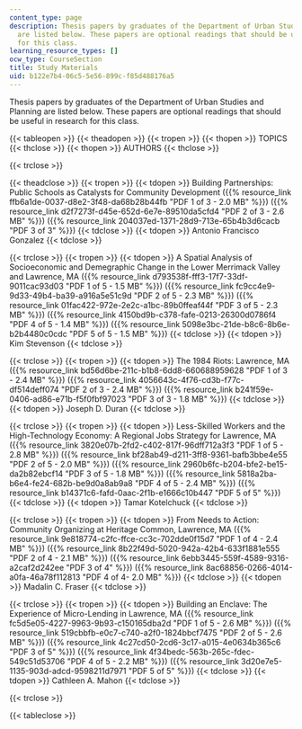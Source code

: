 ```yaml
---
content_type: page
description: Thesis papers by graduates of the Department of Urban Studies and Planning
  are listed below. These papers are optional readings that should be useful in research
  for this class.
learning_resource_types: []
ocw_type: CourseSection
title: Study Materials
uid: b122e7b4-06c5-5e56-899c-f85d488176a5
---
```


Thesis papers by graduates of the Department of Urban Studies and Planning are listed below. These papers are optional readings that should be useful in research for this class.

{{< tableopen >}}
{{< theadopen >}}
{{< tropen >}}
{{< thopen >}}
TOPICS
{{< thclose >}}
{{< thopen >}}
AUTHORS
{{< thclose >}}

{{< trclose >}}

{{< theadclose >}}
{{< tropen >}}
{{< tdopen >}}
Building Partnerships: Public Schools as Catalysts for Community Development ({{% resource_link ffb6a1de-0037-d8e2-3f48-da68b28b44fb "PDF 1 of 3 - 2.0 MB" %}}) ({{% resource_link d2f7273f-d45e-652d-6e7e-89510da5cfd4 "PDF 2 of 3 - 2.6 MB" %}}) ({{% resource_link 204037ed-1371-28d9-713e-65b4b3d6cacb "PDF 3 of 3" %}})
{{< tdclose >}}
{{< tdopen >}}
Antonio Francisco Gonzalez
{{< tdclose >}}

{{< trclose >}}
{{< tropen >}}
{{< tdopen >}}
A Spatial Analysis of Socioeconomic and Demegraphic Change in the Lower Merrimack Valley and Lawrence, MA ({{% resource_link d793538f-fff3-17f7-33df-9011cac93d03 "PDF 1 of 5 - 1.5 MB" %}}) ({{% resource_link fc9cc4e9-9d33-49b4-ba39-a916a5e51c9d "PDF 2 of 5 - 2.3 MB" %}}) ({{% resource_link 01fac422-972e-2e2c-a1bc-89b0ffeaf44f "PDF 3 of 5 - 2.3 MB" %}}) ({{% resource_link 4150bd9b-c378-fafe-0213-26300d0786f4 "PDF 4 of 5 - 1.4 MB" %}}) ({{% resource_link 5098e3bc-21de-b8c6-8b6e-b2b4480c0cdc "PDF 5 of 5 - 1.5 MB" %}})
{{< tdclose >}}
{{< tdopen >}}
Kim Stevenson
{{< tdclose >}}

{{< trclose >}}
{{< tropen >}}
{{< tdopen >}}
The 1984 Riots: Lawrence, MA ({{% resource_link bd56d6be-211c-b1b8-6dd8-660688959628 "PDF 1 of 3 - 2.4 MB" %}}) ({{% resource_link 4056643c-4f76-cd3b-f77c-df514deff074 "PDF 2 of 3 - 2.4 MB" %}}) ({{% resource_link b241f59e-0406-ad86-e71b-f5f0fbf97023 "PDF 3 of 3 - 1.8 MB" %}})
{{< tdclose >}}
{{< tdopen >}}
Joseph D. Duran
{{< tdclose >}}

{{< trclose >}}
{{< tropen >}}
{{< tdopen >}}
Less-Skilled Workers and the High-Technology Economy: A Regional Jobs Strategy for Lawrence, MA ({{% resource_link 3820e07b-2fd2-c402-817f-96dff712a3f3 "PDF 1 of 5 - 2.8 MB" %}}) ({{% resource_link bf28ab49-d211-3ff8-9361-bafb3bbe4e55 "PDF 2 of 5 - 2.0 MB" %}}) ({{% resource_link 2960b6fc-b204-bfe2-be15-da2b82ebcf14 "PDF 3 of 5 - 1.8 MB" %}}) ({{% resource_link 5818a2ba-b6e4-fe24-682b-be9d0a8ab9a8 "PDF 4 of 5 - 2.4 MB" %}}) ({{% resource_link b14371c6-fafd-0aac-2f1b-e1666c10b447 "PDF 5 of 5" %}})
{{< tdclose >}}
{{< tdopen >}}
Tamar Kotelchuck
{{< tdclose >}}

{{< trclose >}}
{{< tropen >}}
{{< tdopen >}}
From Needs to Action: Community Organizing at Heritage Common, Lawrence, MA ({{% resource_link 9e818774-c2fc-ffce-cc3c-702dde0f15d7 "PDF 1 of 4 - 2.4 MB" %}}) ({{% resource_link 8b22f49d-5020-942a-42b4-633f1881e555 "PDF 2 of 4 - 2.1 MB" %}}) ({{% resource_link 6ebb3445-559f-4589-9316-a2caf2d242ee "PDF 3 of 4" %}}) ({{% resource_link 8ac68856-0266-4014-a0fa-46a78f112813 "PDF 4 of 4- 2.0 MB" %}})
{{< tdclose >}}
{{< tdopen >}}
Madalin C. Fraser
{{< tdclose >}}

{{< trclose >}}
{{< tropen >}}
{{< tdopen >}}
Building an Enclave: The Experience of Micro-Lending in Lawrence, MA ({{% resource_link fc5d5e05-4227-9963-9b93-c150165dba2d "PDF 1 of 5 - 2.6 MB" %}}) ({{% resource_link 519cbbfb-e0c7-c740-a2f0-1824bbcf7475 "PDF 2 of 5 - 2.6 MB" %}}) ({{% resource_link 4c27cd50-2cd6-3c17-a015-4e0634b365c6 "PDF 3 of 5" %}}) ({{% resource_link 4f34bedc-563b-265c-fdec-549c51d53706 "PDF 4 of 5 - 2.2 MB" %}}) ({{% resource_link 3d20e7e5-1135-903d-adcd-9598211d7971 "PDF 5 of 5" %}})
{{< tdclose >}}
{{< tdopen >}}
Cathleen A. Mahon
{{< tdclose >}}

{{< trclose >}}

{{< tableclose >}}